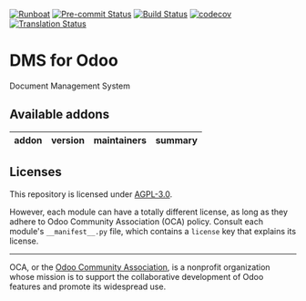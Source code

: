 
[![Runboat](https://img.shields.io/badge/runboat-Try%20me-875A7B.png)](https://runboat.odoo-community.org/builds?repo=OCA/dms&target_branch=11.0)
[![Pre-commit Status](https://github.com/OCA/dms/actions/workflows/pre-commit.yml/badge.svg?branch=11.0)](https://github.com/OCA/dms/actions/workflows/pre-commit.yml?query=branch%3A11.0)
[![Build Status](https://github.com/OCA/dms/actions/workflows/test.yml/badge.svg?branch=11.0)](https://github.com/OCA/dms/actions/workflows/test.yml?query=branch%3A11.0)
[![codecov](https://codecov.io/gh/OCA/dms/branch/11.0/graph/badge.svg)](https://codecov.io/gh/OCA/dms)
[![Translation Status](https://translation.odoo-community.org/widgets/dms-11-0/-/svg-badge.svg)](https://translation.odoo-community.org/engage/dms-11-0/?utm_source=widget)

<!-- /!\ do not modify above this line -->

# DMS for Odoo

Document Management System

<!-- /!\ do not modify below this line -->

<!-- prettier-ignore-start -->

[//]: # (addons)

Available addons
----------------
addon | version | maintainers | summary
--- | --- | --- | ---

[//]: # (end addons)

<!-- prettier-ignore-end -->

## Licenses

This repository is licensed under [AGPL-3.0](LICENSE).

However, each module can have a totally different license, as long as they adhere to Odoo Community Association (OCA)
policy. Consult each module's `__manifest__.py` file, which contains a `license` key
that explains its license.

----
OCA, or the [Odoo Community Association](http://odoo-community.org/), is a nonprofit
organization whose mission is to support the collaborative development of Odoo features
and promote its widespread use.
